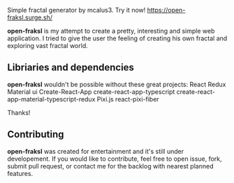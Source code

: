 Simple fractal generator by mcalus3. Try it now! https://open-fraksl.surge.sh/

**open-fraksl** is my attempt to create a pretty, interesting and simple web application.
I tried to give the user the feeling of creating his own fractal and exploring vast fractal world.

## Libriaries and dependencies

**open-fraksl** wouldn't be possible without these great projects:
React
Redux
Material ui
Create-React-App
create-react-app-typescript
create-react-app-material-typescript-redux
Pixi.js
react-pixi-fiber

Thanks!

## Contributing

**open-fraksl** was created for entertainment and it's still under developement. If you would like to contribute, feel free to open issue, fork, submit pull request, or contact me for the backlog with nearest planned features.
